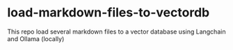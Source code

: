 # load-markdown-files-to-vectordb
This repo load several markdown files to a vector database using Langchain and Ollama (locally)
